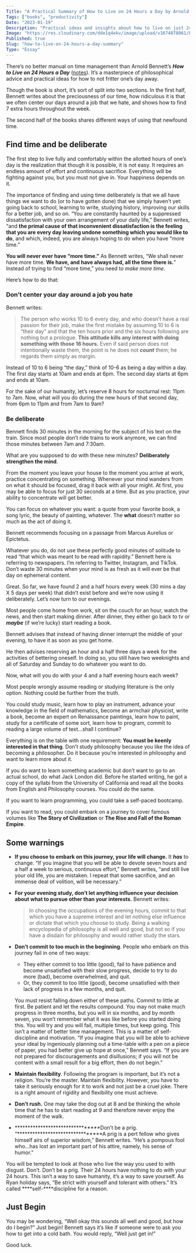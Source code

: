 ```yaml
---
Title: "A Practical Summary of How to Live on 24 Hours a Day by Arnold Bennett"
Tags: ["books", "productivity"]
Date: "2023-01-19"
Description: "Practical ideas and insights about how to live on just 24 hours a day (and be satisfied)."
Image: "https://res.cloudinary.com/dde1q4ekv/image/upload/v1674078061/book_posts_fhnqzr.png"
Published: true
Slug: "how-to-live-on-24-hours-a-day-summary"
Type: "Essay"
---
```

There’s no better manual on time management than Arnold Bennett’s ***How to Live on 24 Hours a Day*** ([notes](https://www.dltn.io/posts/book-notes-how-to-live-on-24-hours-a-day)). It’s a masterpiece of philosophical advice and practical ideas for how to not fritter one’s day away.

Though the book is short, it’s sort of split into two sections. In the first half, Bennett writes about the preciousness of our time, how ridiculous it is that we often center our days around a job that we hate, and shows how to find 7 extra hours throughout the week.

The second half of the books shares different ways of using that newfound time.

## Find time and be deliberate

The first step to live fully and comfortably within the allotted hours of one’s day is the realization that though it is possible, it is not easy. It requires an endless amount of effort and continuous sacrifice. Everything will be fighting against you, but you must not give in. Your happiness depends on it.

The importance of finding and using time deliberately is that we all have things we want to do (or to have gotten done) that we simply haven’t yet: going back to school, learning to write, studying history, improving our skills for a better job, and so on. “You are constantly haunted by a suppressed dissatisfaction with your own arrangement of your daily life,” Bennett writes, “and **the primal cause of that inconvenient dissatisfaction is the feeling that you are every day leaving undone something which you would like to do**, and which, indeed, you are always hoping to do when you have “more time.”

******************************You will never ever have “more time.”****************************** As Bennett writes, “We shall never have more time. **We have, and have always had, all the time there is.**” Instead of trying to find “more time,” you need to *make more time*.

Here’s how to do that:

### **********************Don’t center your day around a job you hate**********************

Bennett writes:

> The person who works 10 to 6 every day, and who doesn’t have a real passion for their job, make the first mistake by assuming 10 to 6 is “their day” and that the ten hours prior and the six hours following are nothing but a prologue. **This attitude kills any interest with doing something with those 16 hours.** Even if said person does not intentionally waste them, the point is he does not *****count***** them; he regards them simply as margin.
>

Instead of 10 to 6 being “the day,” think of 10-6 as being a day within a day. The first day starts at 10am and ends at 6pm. The second day starts at 6pm and ends at 10am.

For the sake of our humanity, let’s reserve 8 hours for nocturnal rest: 11pm to 7am. Now, what will you do during the new hours of that second day, from 6pm to 11pm and from 7am to 9am?

### ********************************************************Be deliberate********************************************************

Bennett finds 30 minutes in the morning for the subject of his text on the train. Since most people don’t ride trains to work anymore, we can find those minutes between 7am and 7:30am.

What are you supposed to do with these new minutes? **Deliberately strengthen the mind**.

From the moment you leave your house to the moment you arrive at work, practice concentrating on something. Whenever your mind wanders from on what it should be focused, drag it back with all your might. At first, you may be able to focus for just 30 seconds at a time. But as you practice, your ability to concentrate will get better.

You can focus on whatever you want: a quote from your favorite book, a song lyric, the beauty of painting, whatever. The ****what**** doesn’t matter so much as the act of doing it.

Bennett recommends focusing on a passage from Marcus Aurelius or Epictetus.

Whatever you do, do not use these perfectly good minutes of solitude to read “that which was meant to be read with rapidity.” Bennett here is referring to newspapers. I’m referring to Twitter, Instagram, and TikTok. Don’t waste 30 minutes when your mind is as fresh as it will ever be that day on ephemeral content.

Great. So far, we have found 2 and a half hours every week (30 mins a day X 5 days per week) that didn’t exist before and we’re now using it deliberately. Let’s now turn to our evenings.

Most people come home from work, sit on the couch for an hour, watch the news, and then start making dinner. After dinner, they either go back to tv or *****maybe***** (if we’re lucky) start reading a book.

Bennett advises that instead of having dinner interrupt the middle of your evening, to have it as soon as you get home.

He then advises reserving an hour and a half three days a week for the activities of bettering oneself. In doing so, you still have two weeknights and all of Saturday and Sunday to do whatever you want to do.

Now, what will you do with your 4 and a half evening hours each week?

Most people wrongly assume reading or studying literature is the only option. Nothing could be further from the truth.

You could study music, learn how to play an instrument, advance your knowledge in the field of mathematics, become an armchair physicist, write a book, become an expert on Renaissance paintings, learn how to paint, study for a certificate of some sort, learn how to program, commit to reading a large volume of text…shall I continue?

Everything is on the table with one requirement: **You must be keenly interested in that thing**. Don’t study philosophy because you like the idea of becoming a philosopher. Do it because you’re interested in philosophy and want to learn more about it.

If you do want to learn something academic but don’t want to go to an actual school, do what Jack London did. Before he started writing, he got a copy of the syllabi from the University of California and read all the books from English and Philosophy courses. You could do the same.

If you want to learn programming, you could take a self-paced bootcamp.

If you want to read, you could embark on a journey to cover famous volumes like **********The Story of Civilization********** or **********The Rise and Fall of the Roman Empire**********.

## Some warnings

- **If you choose to embark on this journey, your life will change.** It ***has*** to change. “If you imagine that you will be able to devote seven hours and a half a week to serious, continuous effort,” Bennett writes, “and still live your old life, you are mistaken. I repeat that some sacrifice, and an immense deal of volition, will be necessary.”
- ****************************************************For your evening study, don’t let anything influence your decision about what to pursue other than your interests.**************************************************** Bennett writes:

    > In choosing the occupations of the evening hours, commit to that which you have a supreme interest and let nothing else influence or dictate that which you choose to study. Being a walking encyclopedia of philosophy is all well and good, but not so if you have a disdain for philosophy and would rather study the stars.
    >
- ******************************************************Don’t commit to too much in the beginning******************************************************. People who embark on this journey fail in one of two ways:
    - They either commit to too little (good), fail to have patience and become unsatisfied with their slow progress, decide to try to do more (bad), become overwhelmed, and quit.
    - Or, they commit to too little (good), become unsatisfied with their lack of progress in a few months, and quit.

    You must resist falling down either of these paths. Commit to little at first. Be patient and let the results compound. You may not make much progress in three months, but you will in six months, and by month seven, you won’t remember what it was like before you started doing this.
    You will try and you will fail, multiple times, but keep going. This isn’t a matter of better time management. This is a matter of self-discipline and motivation. “If you imagine that you will be able to achieve your ideal by ingeniously planning out a time-table with a pen on a piece of paper, you had better give up hope at once,” Bennett says. “If you are not prepared for discouragements and disillusions; if you will not be content with a small result for a big effort, then do not begin.”

- ******Maintain flexibility******. Following the program is important, but it’s not a religion. You’re the master. Maintain flexibility. However, you have to take it seriously enough for it to work and not just be a cruel joke. There is a right amount of rigidity and flexibility one must achieve.
- ************************Don’t rush.************************ One may take the dog out at 8 and be thinking the whole time that he has to start reading at 9 and therefore never enjoy the moment of the walk.
- ********************************Don’t be a prig. “********************************A prig is a pert fellow who gives himself airs of superior wisdom,” Bennett writes. “He’s a pompous fool who…has lost an important part of his attire, namely, his sense of humor.”

You will be tempted to look at those who live the way you used to with disgust. Don’t. Don’t be a prig. Their 24 hours have nothing to do with your 24 hours. This isn’t a way to save humanity, it’s a way to save yourself. As Ryan holiday says, “Be strict with yourself and tolerant with others.” It’s called ****self-****discipline for a reason.

## Just Begin

You may be wondering, “Well okay this sounds all well and good, but how do I begin?” Just begin! Bennett says it’s like if someone were to ask you how to get into a cold bath. You would reply, “Well just get in!”

Good luck.
